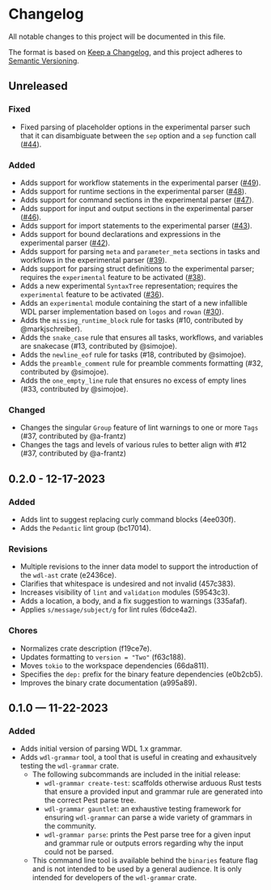 # Changelog

All notable changes to this project will be documented in this file.

The format is based on [Keep a Changelog](https://keepachangelog.com/en/1.1.0/),
and this project adheres to [Semantic Versioning](https://semver.org/spec/v2.0.0.html).

## Unreleased

### Fixed

* Fixed parsing of placeholder options in the experimental parser such
  that it can disambiguate between the `sep` option and a `sep` function
  call ([#44](https://github.com/stjude-rust-labs/wdl/pull/44)).

### Added

* Adds support for workflow statements in the experimental parser
  ([#49](https://github.com/stjude-rust-labs/wdl/pull/49)).
* Adds support for runtime sections in the experimental parser
  ([#48](https://github.com/stjude-rust-labs/wdl/pull/48)).
* Adds support for command sections in the experimental parser
  ([#47](https://github.com/stjude-rust-labs/wdl/pull/47)).
* Adds support for input and output sections in the experimental
  parser ([#46](https://github.com/stjude-rust-labs/wdl/pull/46)).
* Adds support for import statements to the experimental parser ([#43](https://github.com/stjude-rust-labs/wdl/pull/43)).
* Adds support for bound declarations and expressions in the experimental
  parser ([#42](https://github.com/stjude-rust-labs/wdl/pull/42)).
* Adds support for parsing `meta` and `parameter_meta` sections in tasks
  and workflows in the experimental parser ([#39](https://github.com/stjude-rust-labs/wdl/pull/39)).
* Adds support for parsing struct definitions to the experimental parser;
  requires the `experimental` feature to be activated ([#38](https://github.com/stjude-rust-labs/wdl/pull/38)).
* Adds a new experimental `SyntaxTree` representation; requires the 
  `experimental` feature to be activated ([#36](https://github.com/stjude-rust-labs/wdl/pull/36)).
* Adds an `experimental` module containing the start of a new
  infallible WDL parser implementation based on `logos` and `rowan` ([#30](https://github.com/stjude-rust-labs/wdl/pull/30)).
* Adds the `missing_runtime_block` rule for tasks (#10, contributed by
  @markjschreiber).
* Adds the `snake_case` rule that ensures all tasks, workflows, and variables
  are snakecase (#13, contributed by @simojoe).
* Adds the `newline_eof` rule for tasks (#18, contributed by @simojoe).
* Adds the `preamble_comment` rule for preamble comments formatting (#32,
  contributed by @simojoe).
* Adds the `one_empty_line` rule that ensures no excess of empty lines
  (#33, contributed by @simojoe).

### Changed

* Changes the singular `Group` feature of lint warnings to one or more `Tags` (#37, contributed by @a-frantz)
* Changes the tags and levels of various rules to better align with #12 (#37, contributed by @a-frantz)

## 0.2.0 - 12-17-2023

### Added

* Adds lint to suggest replacing curly command blocks (4ee030f).
* Adds the `Pedantic` lint group (bc17014).

### Revisions

* Multiple revisions to the inner data model to support the introduction of the
  `wdl-ast` crate (e2436ce).
* Clarifies that whitespace is undesired and not invalid (457c383).
* Increases visibility of `lint` and `validation` modules (59543c3).
* Adds a location, a body, and a fix suggestion to warnings (335afaf).
* Applies `s/message/subject/g` for lint rules (6dce4a2).

### Chores

* Normalizes crate description (f19ce7e).
* Updates formatting to `version = "Two"` (f63c188).
* Moves `tokio` to the workspace dependencies (66da811).
* Specifies the `dep:` prefix for the binary feature dependencies (e0b2cb5).
* Improves the binary crate documentation (a995a89).

## 0.1.0 — 11-22-2023

### Added

* Adds initial version of parsing WDL 1.x grammar.
* Adds `wdl-grammar` tool, a tool that is useful in creating and exhausitvely
  testing the `wdl-grammar` crate.
    * The following subcommands are included in the initial release:
        * `wdl-grammar create-test`: scaffolds otherwise arduous Rust tests that
        ensure a provided input and grammar rule are generated into the correct
        Pest parse tree.
        * `wdl-grammar gauntlet`: an exhaustive testing framework for ensuring
        `wdl-grammar` can parse a wide variety of grammars in the community.
        * `wdl-grammar parse`: prints the Pest parse tree for a given input and
        grammar rule or outputs errors regarding why the input could not be
        parsed.
    * This command line tool is available behind the `binaries` feature flag and
      is not intended to be used by a general audience. It is only intended for
      developers of the `wdl-grammar` crate.
